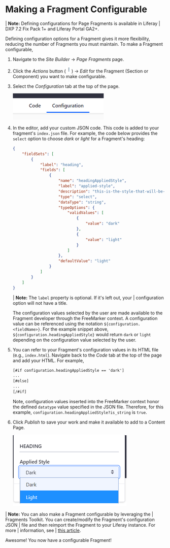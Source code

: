 # Making a Fragment Configurable

| **Note:** Defining configurations for Page Fragments is available in Liferay
| DXP 7.2 Fix Pack 1+ and Liferay Portal GA2+.

Defining configuration options for a Fragment gives it more flexibility,
reducing the number of Fragments you must maintain. To make a Fragment
configurable,

1.  Navigate to the *Site Builder* &rarr; *Page Fragments* page.

2.  Click the *Actions* button (![Actions](../../../images/icon-actions.png))
    &rarr; *Edit* for the Fragment (Section or Component) you want to make
    configurable.

3.  Select the *Configuration* tab at the top of the page.

    ![Figure 1: Switch from the Code tab to the Configuration tab to create your configuration logic.](../../../images/fragment-config-tab.png)

4.  In the editor, add your custom JSON code. This code is added to your
    fragment's `index.json` file. For example, the code below provides the
    `select` option to choose *dark* or *light* for a Fragment's heading:

    ```json
    {
        "fieldSets": [
            {
                "label": "heading",
                "fields": [
                    {
                        "name": "headingAppliedStyle",
                        "label": "applied-style",
                        "description": "this-is-the-style-that-will-be-applied",
                        "type": "select",
                        "dataType": "string",
                        "typeOptions": {
                            "validValues": [
                                {
                                    "value": "dark"
                                },
                                {
                                    "value": "light"
                                }
                            ]
                        },
                        "defaultValue": "light"
                    }
                ]
            }
        ]
    }
    ```

    | **Note:** The `label` property is optional. If it's left out, your
    | configuration option will not have a title.

    The configuration values selected by the user are made available to the
    Fragment developer through the FreeMarker context. A configuration value can
    be referenced using the notation `${configuration.<fieldName>}`. For the
    example snippet above, `${configuration.headingAppliedStyle}` would return
    `dark` or `light` depending on the configuration value selected by the user.

5.  You can refer to your Fragment's configuration values in its HTML file
    (e.g., `index.html`). Navigate back to the *Code* tab at the top of the
    page and add your HTML. For example,

    ```html
    [#if configuration.headingAppliedStyle == 'dark']
    ...
    [#else]
    ...
    [/#if]
    ```

    Note, configuration values inserted into the FreeMarker context honor the
    defined `datatype` value specified in the JSON file. Therefore, for this
    example, `configuration.headingAppliedStyle?is_string` is `true`.

6.  Click *Publish* to save your work and make it available to add to a Content 
    Page.

    ![Figure 2: You can click your Fragment to view its configuration options.](../../../images/fragment-lang-keys.png)

| **Note:** You can also make a Fragment configurable by leveraging the
| Fragments Toolkit. You can create/modify the Fragment's configuration JSON
| file and then reimport the Fragment to your Liferay instance. For more
| information, see
| [this article](/docs/7-2/frameworks/-/knowledge_base/f/page-fragments-desktop-tools).

Awesome! You now have a configurable Fragment!
